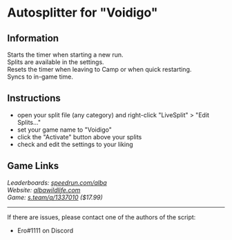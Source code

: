 # Autosplitter for "Voidigo"
## Information
Starts the timer when starting a new run.  
Splits are available in the settings.  
Resets the timer when leaving to Camp or when quick restarting.  
Syncs to in-game time.

## Instructions
* open your split file (any category) and right-click "LiveSplit" > "Edit Splits..."
* set your game name to "Voidigo"
* click the "Activate" button above your splits
* check and edit the settings to your liking

## Game Links
*Leaderboards: [speedrun.com/alba](https://speedrun.com/alba)*  
*Website: [albawildlife.com](https://albawildlife.com)*  
*Game: [s.team/a/1337010](https://s.team/a/1337010) ($17.99)*

---
If there are issues, please contact one of the authors of the script:  
* Ero#1111 on Discord